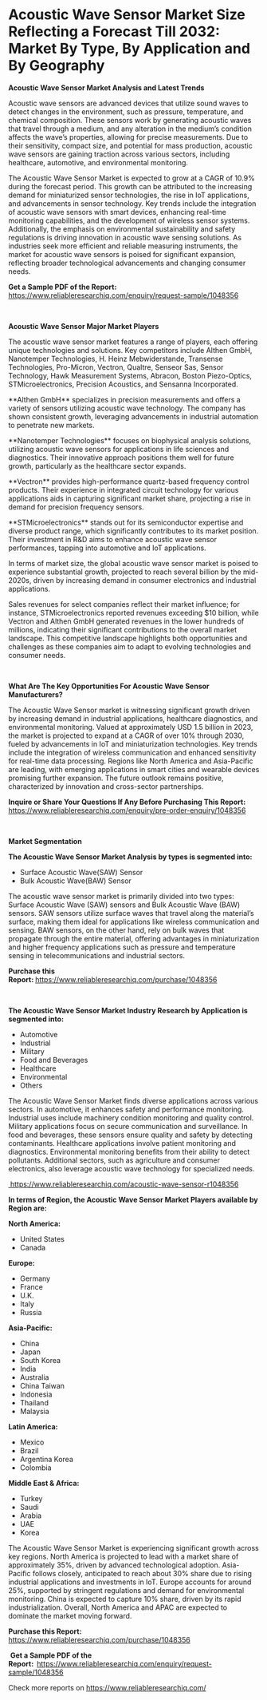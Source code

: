 <p><h1>Acoustic Wave Sensor Market Size Reflecting a Forecast Till 2032: Market By Type, By Application and By Geography</h1></p><p><strong>Acoustic Wave Sensor Market Analysis and Latest Trends</strong></p>
<p><p>Acoustic wave sensors are advanced devices that utilize sound waves to detect changes in the environment, such as pressure, temperature, and chemical composition. These sensors work by generating acoustic waves that travel through a medium, and any alteration in the medium’s condition affects the wave’s properties, allowing for precise measurements. Due to their sensitivity, compact size, and potential for mass production, acoustic wave sensors are gaining traction across various sectors, including healthcare, automotive, and environmental monitoring.</p><p>The Acoustic Wave Sensor Market is expected to grow at a CAGR of 10.9% during the forecast period. This growth can be attributed to the increasing demand for miniaturized sensor technologies, the rise in IoT applications, and advancements in sensor technology. Key trends include the integration of acoustic wave sensors with smart devices, enhancing real-time monitoring capabilities, and the development of wireless sensor systems. Additionally, the emphasis on environmental sustainability and safety regulations is driving innovation in acoustic wave sensing solutions. As industries seek more efficient and reliable measuring instruments, the market for acoustic wave sensors is poised for significant expansion, reflecting broader technological advancements and changing consumer needs.</p></p>
<p><strong>Get a Sample PDF of the Report:&nbsp;</strong> <a href="https://www.reliableresearchiq.com/enquiry/request-sample/1048356?utm_campaign=2443&utm_medium=2&utm_source=Github&utm_content=ia&utm_term=11022025&utm_id=acoustic-wave-sensor">https://www.reliableresearchiq.com/enquiry/request-sample/1048356</a></p>
<p>&nbsp;</p>
<p><strong>Acoustic Wave Sensor Major Market Players</strong></p>
<p><p>The acoustic wave sensor market features a range of players, each offering unique technologies and solutions. Key competitors include Althen GmbH, Nanotemper Technologies, H. Heinz Mebwiderstande, Transense Technologies, Pro-Micron, Vectron, Qualtre, Senseor Sas, Sensor Technology, Hawk Measurement Systems, Abracon, Boston Piezo-Optics, STMicroelectronics, Precision Acoustics, and Sensanna Incorporated.</p><p>**Althen GmbH** specializes in precision measurements and offers a variety of sensors utilizing acoustic wave technology. The company has shown consistent growth, leveraging advancements in industrial automation to penetrate new markets.</p><p>**Nanotemper Technologies** focuses on biophysical analysis solutions, utilizing acoustic wave sensors for applications in life sciences and diagnostics. Their innovative approach positions them well for future growth, particularly as the healthcare sector expands.</p><p>**Vectron** provides high-performance quartz-based frequency control products. Their experience in integrated circuit technology for various applications aids in capturing significant market share, projecting a rise in demand for precision frequency sensors.</p><p>**STMicroelectronics** stands out for its semiconductor expertise and diverse product range, which significantly contributes to its market position. Their investment in R&D aims to enhance acoustic wave sensor performances, tapping into automotive and IoT applications.</p><p>In terms of market size, the global acoustic wave sensor market is poised to experience substantial growth, projected to reach several billion by the mid-2020s, driven by increasing demand in consumer electronics and industrial applications.</p><p>Sales revenues for select companies reflect their market influence; for instance, STMicroelectronics reported revenues exceeding $10 billion, while Vectron and Althen GmbH generated revenues in the lower hundreds of millions, indicating their significant contributions to the overall market landscape. This competitive landscape highlights both opportunities and challenges as these companies aim to adapt to evolving technologies and consumer needs.</p></p>
<p>&nbsp;</p>
<p><strong>What Are The Key Opportunities For Acoustic Wave Sensor Manufacturers?</strong></p>
<p><p>The Acoustic Wave Sensor market is witnessing significant growth driven by increasing demand in industrial applications, healthcare diagnostics, and environmental monitoring. Valued at approximately USD 1.5 billion in 2023, the market is projected to expand at a CAGR of over 10% through 2030, fueled by advancements in IoT and miniaturization technologies. Key trends include the integration of wireless communication and enhanced sensitivity for real-time data processing. Regions like North America and Asia-Pacific are leading, with emerging applications in smart cities and wearable devices promising further expansion. The future outlook remains positive, characterized by innovation and cross-sector partnerships.</p></p>
<p><strong>Inquire or Share Your Questions If Any Before Purchasing This Report:</strong> <a href="https://www.reliableresearchiq.com/enquiry/pre-order-enquiry/1048356?utm_campaign=2443&utm_medium=2&utm_source=Github&utm_content=ia&utm_term=11022025&utm_id=acoustic-wave-sensor">https://www.reliableresearchiq.com/enquiry/pre-order-enquiry/1048356</a></p>
<p>&nbsp;</p>
<p><strong>Market Segmentation</strong></p>
<p><strong>The Acoustic Wave Sensor Market Analysis by types is segmented into:</strong></p>
<p><ul><li>Surface Acoustic Wave(SAW) Sensor</li><li>Bulk Acoustic Wave(BAW) Sensor</li></ul></p>
<p><p>The acoustic wave sensor market is primarily divided into two types: Surface Acoustic Wave (SAW) sensors and Bulk Acoustic Wave (BAW) sensors. SAW sensors utilize surface waves that travel along the material’s surface, making them ideal for applications like wireless communication and sensing. BAW sensors, on the other hand, rely on bulk waves that propagate through the entire material, offering advantages in miniaturization and higher frequency applications such as pressure and temperature sensing in telecommunications and industrial sectors.</p></p>
<p><strong>Purchase this Report:&nbsp;</strong><a href="https://www.reliableresearchiq.com/purchase/1048356?utm_campaign=2443&utm_medium=2&utm_source=Github&utm_content=ia&utm_term=11022025&utm_id=acoustic-wave-sensor">https://www.reliableresearchiq.com/purchase/1048356</a></p>
<p>&nbsp;</p>
<p><strong>The Acoustic Wave Sensor Market Industry Research by Application is segmented into:</strong></p>
<p><ul><li>Automotive</li><li>Industrial</li><li>Military</li><li>Food and Beverages</li><li>Healthcare</li><li>Environmental</li><li>Others</li></ul></p>
<p><p>The Acoustic Wave Sensor Market finds diverse applications across various sectors. In automotive, it enhances safety and performance monitoring. Industrial uses include machinery condition monitoring and quality control. Military applications focus on secure communication and surveillance. In food and beverages, these sensors ensure quality and safety by detecting contaminants. Healthcare applications involve patient monitoring and diagnostics. Environmental monitoring benefits from their ability to detect pollutants. Additional sectors, such as agriculture and consumer electronics, also leverage acoustic wave technology for specialized needs.</p></p>
<p><a href="https://www.reliableresearchiq.com/acoustic-wave-sensor-r1048356?utm_campaign=2443&utm_medium=2&utm_source=Github&utm_content=ia&utm_term=11022025&utm_id=acoustic-wave-sensor">&nbsp;https://www.reliableresearchiq.com/acoustic-wave-sensor-r1048356</a></p>
<p><strong>In terms of Region, the Acoustic Wave Sensor Market Players available by Region are:</strong></p>
<p>
    <p> <strong> North America: </strong>
        <ul>
            <li>United States</li>
            <li>Canada</li>
        </ul>
        </p> 
    <p> <strong> Europe: </strong>
        <ul>
            <li>Germany</li>
            <li>France</li>
            <li>U.K.</li>
            <li>Italy</li>
            <li>Russia</li>
        </ul>
        </p> 
    <p> <strong> Asia-Pacific: </strong>
        <ul>
            <li>China</li>
            <li>Japan</li>
            <li>South Korea</li>
            <li>India</li>
            <li>Australia</li>
            <li>China Taiwan</li>
            <li>Indonesia</li>
            <li>Thailand</li>
            <li>Malaysia</li>
        </ul>
        </p> 
    <p> <strong> Latin America: </strong>
        <ul>
            <li>Mexico</li>
            <li>Brazil</li>
            <li>Argentina Korea</li>
            <li>Colombia</li>
        </ul>
        </p> 
    <p> <strong> Middle East & Africa: </strong>
        <ul>
            <li>Turkey</li>
            <li>Saudi</li>
            <li>Arabia</li>
            <li>UAE</li>
            <li>Korea</li>
        </ul>
    </p>
    </p>
<p><p>The Acoustic Wave Sensor Market is experiencing significant growth across key regions. North America is projected to lead with a market share of approximately 35%, driven by advanced technological adoption. Asia-Pacific follows closely, anticipated to reach about 30% share due to rising industrial applications and investments in IoT. Europe accounts for around 25%, supported by stringent regulations and demand for environmental monitoring. China is expected to capture 10% share, driven by its rapid industrialization. Overall, North America and APAC are expected to dominate the market moving forward.</p></p>
<p><strong>Purchase this Report: </strong><a href="https://www.reliableresearchiq.com/purchase/1048356?utm_campaign=2443&utm_medium=2&utm_source=Github&utm_content=ia&utm_term=11022025&utm_id=acoustic-wave-sensor">https://www.reliableresearchiq.com/purchase/1048356</a></p>
<p>&nbsp;<strong>Get a Sample PDF of the Report:&nbsp;&nbsp;</strong><a href="https://www.reliableresearchiq.com/enquiry/request-sample/1048356?utm_campaign=2443&utm_medium=2&utm_source=Github&utm_content=ia&utm_term=11022025&utm_id=acoustic-wave-sensor">https://www.reliableresearchiq.com/enquiry/request-sample/1048356</a></p>
<p><strong></strong></p>
<p>Check more reports on <a href="https://www.reliableresearchiq.com/?utm_campaign=2443&utm_medium=2&utm_source=Github&utm_content=ia&utm_term=11022025&utm_id=acoustic-wave-sensor">https://www.reliableresearchiq.com/</a></p>